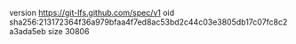 version https://git-lfs.github.com/spec/v1
oid sha256:213172364f36a979bfaa4f7ed8ac53bd2c44c03e3805db17c07fc8c2a3ada5eb
size 30806
